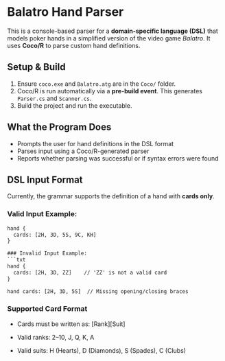 ﻿# Balatro Hand Parser

This is a console-based parser for a **domain-specific language (DSL)** that models poker hands in a simplified version of the video game *Balatro*. It uses **Coco/R** to parse custom hand definitions.

## Setup & Build

1. Ensure `coco.exe` and `Balatro.atg` are in the `Coco/` folder.
2. Coco/R is run automatically via a **pre-build event**. This generates `Parser.cs` and `Scanner.cs`.
3. Build the project and run the executable.

## What the Program Does

- Prompts the user for hand definitions in the DSL format
- Parses input using a Coco/R-generated parser
- Reports whether parsing was successful or if syntax errors were found

## DSL Input Format

Currently, the grammar supports the definition of a hand with **cards only**.

### Valid Input Example:
```txt
hand {
  cards: [2H, 3D, 5S, 9C, KH]
}

### Invalid Input Example:
```txt
hand {
  cards: [2H, 3D, ZZ]    // 'ZZ' is not a valid card
}

hand cards: [2H, 3D, 5S]  // Missing opening/closing braces
```

### Supported Card Format
- Cards must be written as: [Rank][Suit]

- Valid ranks: 2–10, J, Q, K, A

- Valid suits: H (Hearts), D (Diamonds), S (Spades), C (Clubs)